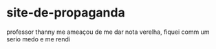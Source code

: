 # site-de-propaganda
professor thanny me ameaçou de me dar nota verelha, fiquei comm um serio medo e me rendi
